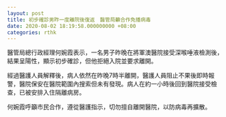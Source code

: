 ```yaml
---
layout: post
title: 初步確診男昨一度離院後復返　醫管局籲合作免播病毒　
date: 2020-08-02 18:19:58.000000000 +08:00
categories: rthk
---
```


醫管局總行政經理何婉霞表示，一名男子昨晚在將軍澳醫院接受深喉唾液檢測後，結果呈陽性，顯示初步確診，但他拒絕入院並要求離開。

經過醫護人員解釋後，病人依然在昨晚7時半離開，醫護人員阻止不果後即時報警，醫院保安在醫院範圍內搜索但未有發現。病人在約一小時後回到醫院接受檢查，已被安排入住隔離病房。

何婉霞呼籲市民合作，遵從醫護指示，切勿擅自離開醫院，以防病毒再擴散。
